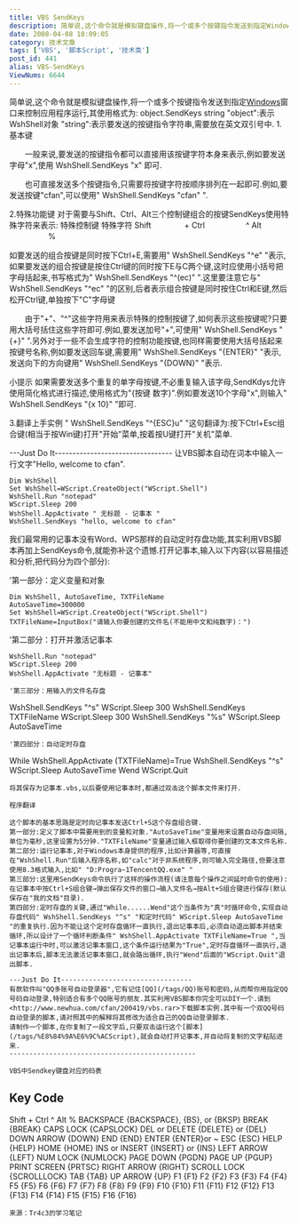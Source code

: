 ```yaml
---
title: VBS SendKeys
description: 简单说,这个命令就是模拟键盘操作,将一个或多个按键指令发送到指定Windows窗口来控制应用程序运行,其使用格式为:object.SendKeysstring"object":表示WshShell对象"string":表示要发送的按键指令字符串,需要放在英文双引号中.
date: 2008-04-08 10:09:05
category: 技术文章
tags: ['VBS', '脚本Script', '技术类']
post_id: 441
alias: VBS-SendKeys
ViewNums: 6644
---
```


简单说,这个命令就是模拟键盘操作,将一个或多个按键指令发送到指定[Windows](/tags/Windows)窗口来控制应用程序运行,其使用格式为:
object.SendKeys string
"object":表示WshShell对象
"string":表示要发送的按键指令字符串,需要放在英文双引号中.
1.基本键

　　一般来说,要发送的按键指令都可以直接用该按键字符本身来表示,例如要发送字母"x",使用
WshShell.SendKeys "x" 即可.

　　也可直接发送多个按键指令,只需要将按键字符按顺序排列在一起即可.例如,要发送按键"cfan",可以使用" WshShell.SendKeys "cfan" ".

2.特殊功能键
对于需要与Shift、Ctrl、Alt三个控制键组合的按键SendKeys使用特殊字符来表示:
特殊控制键 特殊字符
Shift 　　　　+
Ctrl　　　　　 ^
Alt 　　　　　%

如要发送的组合按键是同时按下Ctrl+E,需要用" WshShell.SendKeys "^e" "表示,
如果要发送的组合按键是按住Ctrl键的同时按下E与C两个键,这时应使用小括号把字母括起来,书写格式为" WshShell.SendKeys "^(ec)" ".这里要注意它与" WshShell.SendKeys "^ec" "的区别,后者表示组合按键是同时按住Ctrl和E键,然后松开Ctrl键,单独按下"C"字母键

　　由于"+"、"^"这些字符用来表示特殊的控制按键了,如何表示这些按键呢?只要用大括号括住这些字符即可.例如,要发送加号"+",可使用" WshShell.SendKeys "{+}" ".另外对于一些不会生成字符的控制功能按键,也同样需要使用大括号括起来按键号名称,例如要发送回车键,需要用" WshShell.SendKeys "{ENTER}" "表示,发送向下的方向键用" WshShell.SendKeys "{DOWN}" "表示.

小提示
如果需要发送多个重复的单字母按键,不必重复输入该字母,SendKdys允许使用简化格式进行描述,使用格式为"{按键 数字}".例如要发送10个字母"x",则输入" WshShell.SendKeys "{x 10}" "即可.

3.翻译上手实例
" WshShell.SendKeys "^{ESC}u" "这句翻译为:按下Ctrl+Esc组合键(相当于按Win键)打开"开始"菜单,按着按U键打开"关机"菜单.

---Just Do It---------------------------------
让VBS脚本自动在词本中输入一行文字"Hello, welcome to cfan".
```
Dim WshShell
Set WshShell=WScript.CreateObject("WScript.Shell")
WshShell.Run "notepad"
WScript.Sleep 200
WshShell.AppActivate " 无标题 - 记事本 "
WshShell.SendKeys "hello, welcome to cfan"
```
我们最常用的记事本没有Word、WPS那样的自动定时存盘功能,其实利用VBS脚本再加上SendKeys命令,就能弥补这个遗憾.打开记事本,输入以下内容(以容易描述和分析,把代码分为四个部分):

'第一部分：定义变量和对象
```
Dim WshShell, AutoSaveTime, TXTFileName
AutoSaveTime=300000
Set WshShell=WScript.CreateObject("WScript.Shell")
TXTFileName=InputBox("请输入你要创建的文件名(不能用中文和纯数字)：")
```
'第二部分：打开并激活记事本
```
WshShell.Run "notepad"
WScript.Sleep 200
WshShell.AppActivate "无标题 - 记事本"

'第三部分：用输入的文件名存盘
```
WshShell.SendKeys "^s"
WScript.Sleep 300
WshShell.SendKeys TXTFileName
WScript.Sleep 300
WshShell.SendKeys "%s"
WScript.Sleep AutoSaveTime
```
'第四部分：自动定时存盘
```
While WshShell.AppActivate (TXTFileName)=True
WshShell.SendKeys "^s"
WScript.Sleep AutoSaveTime
Wend
WScript.Quit
```
将其保存为记事本.vbs,以后要使用记事本时,都通过双击这个脚本文件来打开.

程序翻译

这个脚本的基本思路是定时向记事本发送Ctrl+S这个存盘组合键.
第一部分:定义了脚本中需要用到的变量和对象."AutoSaveTime"变量用来设置自动存盘间隔,单位为毫秒,这里设置为5分钟."TXTFileName"变量通过输入框取得你要创建的文本文件名称.
第二部分:运行记事本,对于Windows本身提供的程序,比如计算器等,可直接在"WshShell.Run"后输入程序名称,如"calc"对于非系统程序,则可输入完全路径,但要注意使用8.3格式输入,比如" "D:Progra~1TencentQQ.exe" "
第三部分:这里用SendKeys命令执行了这样的操作流程(请注意每个操作之间延时命令的使用):
在记事本中按Ctrl+S组合键→弹出保存文件的窗口→输入文件名→按Alt+S组合键进行保存(默认保存在"我的文档"目录).
第四部分:定时存盘的关键,通过"While......Wend"这个当条件为"真"时循环命令,实现自动存盘代码" WshShell.SendKeys "^s" "和定时代码" WScript.Sleep AutoSaveTime "的重复执行.因为不能让这个定时存盘循环一直执行,退出记事本后,必须自动退出脚本并结束循环,所以设计了一个循环判断条件" WshShell.AppActivate TXTFileName=True ",当记事本运行中时,可以激活记事本窗口,这个条件运行结果为"True",定时存盘循环一直执行,退出记事本后,脚本无法激活记事本窗口,就会路出循环,执行"Wend"后面的"WScript.Quit"退出脚本.

---Just Do It---------------------------------
有款软件叫"QQ多账号自动登录器",它有记住[QQ](/tags/QQ)账号和密码,从而帮你用指定QQ号码自动登录,特别适合有多个QQ账号的朋友.其实利用VBS脚本你完全可以DIY一个.请到<http://www.newhua.com/cfan/200419/vbs.rar>下载脚本实例.其中有一个双QQ号码自动登录的脚本,请对照其中的解释将其修改为适合自己的QQ自动登录脚本.
请制作一个脚本,在你复制了一段文字后,只要双击运行这个[脚本](/tags/%E8%84%9A%E6%9C%ACScript),就会自动打开记事本,并自动将复制的文字粘贴进来.
-----------------------------------------------

VBS中Sendkey键盘对应的码表
```
Key Code
------------------------------
Shift +
Ctrl ^
Alt %
BACKSPACE {BACKSPACE}, {BS}, or {BKSP}
BREAK {BREAK}
CAPS LOCK {CAPSLOCK}
DEL or DELETE {DELETE} or {DEL}
DOWN ARROW {DOWN}
END {END}
ENTER {ENTER}or ~
ESC {ESC}
HELP {HELP}
HOME {HOME}
INS or INSERT {INSERT} or {INS}
LEFT ARROW {LEFT}
NUM LOCK {NUMLOCK}
PAGE DOWN {PGDN}
PAGE UP {PGUP}
PRINT SCREEN {PRTSC}
RIGHT ARROW {RIGHT}
SCROLL LOCK {SCROLLLOCK}
TAB {TAB}
UP ARROW {UP}
F1 {F1}
F2 {F2}
F3 {F3}
F4 {F4}
F5 {F5}
F6 {F6}
F7 {F7}
F8 {F8}
F9 {F9}
F10 {F10}
F11 {F11}
F12 {F12}
F13 {F13}
F14 {F14}
F15 {F15}
F16 {F16}
```
来源：Tr4c3的学习笔记


